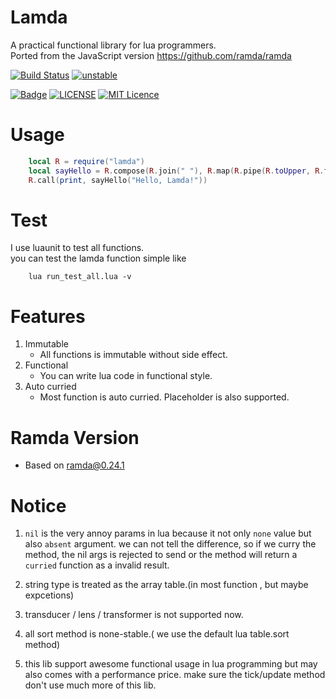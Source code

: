 # Lamda 

A practical functional library for lua programmers.   
Ported from the JavaScript version https://github.com/ramda/ramda

[![Build Status](https://travis-ci.org/moriyalb/lamda.svg?branch=master)](https://travis-ci.org/moriyalb/lamda)
[![unstable](http://badges.github.io/stability-badges/dist/stable.svg)](http://github.com/badges/stability-badges)

[![Badge](https://img.shields.io/badge/link-996.icu-%23FF4D5B.svg?style=flat-square)](https://996.icu/#/en_US)
[![LICENSE](https://img.shields.io/badge/license-Anti%20996-blue.svg?style=flat-square)](https://github.com/996icu/996.ICU/blob/master/LICENSE)
[![MIT Licence](https://badges.frapsoft.com/os/mit/mit.svg?v=103)](https://opensource.org/licenses/mit-license.php)

# Usage

```lua
	local R = require("lamda")
	local sayHello = R.compose(R.join(" "), R.map(R.pipe(R.toUpper, R.trim, R.take(3))), R.split(","))
	R.call(print, sayHello("Hello, Lamda!"))
```

# Test

I use luaunit to test all functions.  
you can test the lamda function simple like
```
	lua run_test_all.lua -v
```

# Features

1. Immutable  
	* All functions is immutable without side effect. 
2. Functional  
	* You can write lua code in functional style. 	
3. Auto curried  
	* Most function is auto curried. Placeholder is also supported.

# Ramda Version

* Based on ramda@0.24.1
	
# Notice

1. `nil` is the very annoy params in lua because it not only `none` value but also `absent` argument. 
	we can not tell the difference, so if we curry the method, the nil args is rejected to send or the method 
 	will return a `curried` function as a invalid result.
 	
2. string type is treated as the array table.(in most function , but maybe expcetions)

3. transducer / lens / transformer is not supported now.

4. all sort method is none-stable.( we use the default lua table.sort method)

5. this lib support awesome functional usage in lua programming but may also comes with a performance price. 
	make sure the tick/update method don't use much more of this lib.
